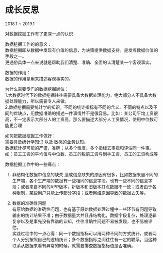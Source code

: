 成长反思
====

2018.1 ~ 2019.1

对数据挖掘工作有了更深一点的认识<br>

数据挖掘工作的的意义：<br>
数据挖掘即从数据中发现有价值的信息，为决策提供数据支持。是发挥数据价值的手段之一。<br>
更通俗具体一点来说就是帮助我们清楚、准确、全面的认清楚某一个客观事实。

数据的作用：<br>
数据的作用是用来描述客观事实的。

为什么需要专门的数据挖掘岗位：<br>
1.大数据时代下的数据挖掘往往需要具备大数据处理能力，绝大部分人不具备大数据处理能力，所以需要专人来做。<br>
2.数据挖掘需要统计学的知识，不同的统计指标有不同的含义、不同的特点以及不同的优缺点，用数据准确的描述一件事情并不是很容易。比如：某公司平均工资很高，不一定表示大部分人的工资高。那么要描述大部分人工资情况，使用中位数可能更合理

如何把数据挖掘工作做好：<br>
需要具备统计学知识 以及 敏感的业务认知。<br>
数据统计尽可能的严谨，准确；从多个维度，多个指标去审视和评估同一件事。如：员工工资的平均值与中位数、员工的税前工资与到手工资、员工的工资构成等


数据挖掘工作中的一些痛点：<br>
1. 非结构化数据中信息的缺失
造成信息缺失的原因有很多，比如数据来自不同的生产端，各个生产端的数据有一些相同的信息字段，也有一些不同的信息字段；或者来自不同的APP版本，新版本和旧版本打点数据不一致；或者由于各种限制，某些用户只能上传部分字段；或者网络原因导致的数据丢失等。

2. 数据的准确性问题<br>
有原始数据的准确性问题，也有基于原始数据处理过程中一些环节有问题导致输出的统计结果不准；由于数据量大并且非结构化，数据字段复杂，处理逻辑复杂以及是事先没有靠谱的认知，往往准确性问题不易被发现，也不易被评估。<br>
实践过程中的一点心得：同一个数据指标可以用两种不同的方式统计，或者两个人分别按照自己的逻辑统计；多个数据指标之间往往有一定的联系，当这种联系从数据来看有异常的时候，就需要排查数据指标值是否准确。

